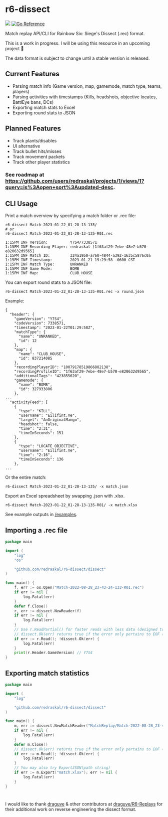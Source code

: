 # r6-dissect
[![](https://discordapp.com/api/guilds/936737628756271114/widget.png?style=shield)](https://discord.gg/XdEXWQZZAa)
[![Go Reference](https://pkg.go.dev/badge/github.com/redraskal/r6-dissect.svg)](https://pkg.go.dev/github.com/redraskal/r6-dissect)

Match replay API/CLI for Rainbow Six: Siege's Dissect (.rec) format.

This is a work in progress. I will be using this resource in an upcoming project :eyes:

The data format is subject to change until a stable version is released.

## Current Features
- Parsing match info (Game version, map, gamemode, match type, teams, players)
- Parsing activities with timestamps (Kills, headshots, objective locates, BattlEye bans, DCs)
- Exporting match stats to Excel
- Exporting round stats to JSON

## Planned Features
- Track plants/disables
- UI alternative
- Track bullet hits/misses
- Track movement packets
- Track other player statistics

### See roadmap at https://github.com/users/redraskal/projects/1/views/1?query=is%3Aopen+sort%3Aupdated-desc.

## CLI Usage
Print a match overview by specifying a match folder or .rec file:
```
r6-dissect Match-2023-01-22_01-28-13-135/
# or
r6-dissect Match-2023-01-22_01-28-13-135-R01.rec
```
```
1:15PM INF Version:          Y7S4/7338571
1:15PM INF Recording Player: redraskal [1f63af29-7ebe-48e7-b570-e820632d9565]
1:15PM INF Match ID:         324a1950-a760-4844-a392-1635c5876c0a
1:15PM INF Timestamp:        2023-01-21 19:29:58 -0600 CST
1:15PM INF Match Type:       UNRANKED
1:15PM INF Game Mode:        BOMB
1:15PM INF Map:              CLUB_HOUSE
```
You can export round stats to a JSON file:
```
r6-dissect Match-2023-01-22_01-28-13-135-R01.rec -x round.json
```
Example:
```
{
  "header": {
    "gameVersion": "Y7S4",
    "codeVersion": 7338571,
    "timestamp": "2023-01-22T01:29:58Z",
    "matchType": {
      "name": "UNRANKED",
      "id": 12
    },
    "map": {
      "name": "CLUB_HOUSE",
      "id": 837214085
    },
    "recordingPlayerID": "10079178519866882138",
    "recordingProfileID": "1f63af29-7ebe-48e7-b570-e820632d9565",
    "additionalTags": "423855620",
    "gamemode": {
      "name": "BOMB",
      "id": 327933806
    },
...
  "activityFeed": [
    {
      "type": "KILL",
      "username": "Eilifint.Ve",
      "target": "AnOriginalMango",
      "headshot": false,
      "time": "2:31",
      "timeInSeconds": 151
    },
    {
      "type": "LOCATE_OBJECTIVE",
      "username": "Eilifint.Ve",
      "time": "2:16",
      "timeInSeconds": 136
    },
...
```
Or the entire match:
```
r6-dissect Match-2023-01-22_01-28-13-135/ -x match.json
```
Export an Excel spreadsheet by swapping .json with .xlsx.
```
r6-dissect Match-2023-01-22_01-28-13-135-R01/ -x match.xlsx
```
See example outputs in [/examples](https://github.com/redraskal/r6-dissect/tree/main/examples).

## Importing a .rec file
```go
package main

import (
	"log"
	"os"

	"github.com/redraskal/r6-dissect/dissect"
)

func main() {
	f, err := os.Open("Match-2022-08-28_23-43-24-133-R01.rec")
	if err != nil {
		log.Fatal(err)
	}
	defer f.Close()
	r, err := dissect.NewReader(f)
	if err != nil {
		log.Fatal(err)
	}
	// Use r.ReadPartial() for faster reads with less data (designed to fill in data gaps in the header)
	// dissect.Ok(err) returns true if the error only pertains to EOF (read was successful)
	if err := r.Read(); !dissect.Ok(err) {
		log.Fatal(err)
	}
	print(r.Header.GameVersion) // Y7S4
}
```

## Exporting match statistics
```go
package main

import (
	"log"

	"github.com/redraskal/r6-dissect/dissect"
)

func main() {
	m, err := dissect.NewMatchReader("MatchReplay/Match-2022-08-28_23-43-24-133/")
	if err != nil {
		log.Fatal(err)
	}
	defer m.Close()
	// dissect.Ok(err) returns true if the error only pertains to EOF (read was successful)
	if err := m.Read(); !dissect.Ok(err) {
		log.Fatal(err)
	}
	// You may also try ExportJSON(path string)
	if err := m.Export("match.xlsx"); err != nil {
		log.Fatal(err)
	}
}
```

#
I would like to thank [draguve](https://github.com/draguve) & other contributors at [draguve/R6-Replays](https://github.com/draguve/R6-Replays) for their additional work on reverse engineering the dissect format.
